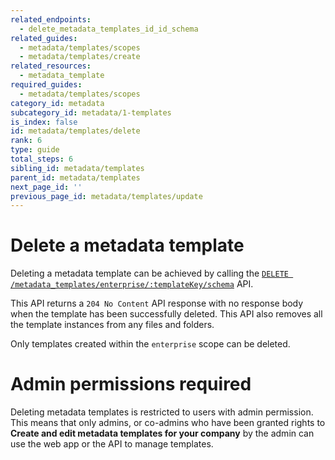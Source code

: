 ```yaml
---
related_endpoints:
  - delete_metadata_templates_id_id_schema
related_guides:
  - metadata/templates/scopes
  - metadata/templates/create
related_resources:
  - metadata_template
required_guides:
  - metadata/templates/scopes
category_id: metadata
subcategory_id: metadata/1-templates
is_index: false
id: metadata/templates/delete
rank: 6
type: guide
total_steps: 6
sibling_id: metadata/templates
parent_id: metadata/templates
next_page_id: ''
previous_page_id: metadata/templates/update
---
```


# Delete a metadata template

Deleting a metadata template can be achieved by calling the [`DELETE
/metadata_templates/enterprise/:templateKey/schema`][endpoint] API.

<Samples id="delete_metadata_templates_id_id_schema" >

</Samples>

This API returns a `204 No Content` API response with no response body when
the template has been successfully deleted. This API also removes all the
template instances from any files and folders.

Only templates created within the `enterprise` scope can be deleted.

<Message warning>

# Admin permissions required

Deleting metadata templates is restricted to users with admin permission. This
means that only admins, or co-admins who have been granted rights to **Create
and edit metadata templates for your company** by the admin can use the web
app or the API to manage templates.

</Message>

[endpoint]: e://delete_metadata_templates_id_id_schema
